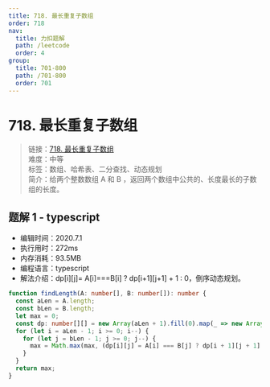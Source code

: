 ```yaml
---
title: 718. 最长重复子数组
order: 718
nav:
  title: 力扣题解
  path: /leetcode
  order: 4
group:
  title: 701-800
  path: /701-800
  order: 701
---
```


# 718. 最长重复子数组

> 链接：[718. 最长重复子数组](https://leetcode-cn.com/problems/maximum-length-of-repeated-subarray/)  
> 难度：中等  
> 标签：数组、哈希表、二分查找、动态规划  
> 简介：给两个整数数组 A 和 B ，返回两个数组中公共的、长度最长的子数组的长度。

## 题解 1 - typescript

- 编辑时间：2020.7.1
- 执行用时：272ms
- 内存消耗：93.5MB
- 编程语言：typescript
- 解法介绍：dp[i][j]= A[i]===B[i] ? dp[i+1][j+1] + 1 : 0，倒序动态规划。

```typescript
function findLength(A: number[], B: number[]): number {
  const aLen = A.length;
  const bLen = B.length;
  let max = 0;
  const dp: number[][] = new Array(aLen + 1).fill(0).map(_ => new Array(bLen + 1).fill(0));
  for (let i = aLen - 1; i >= 0; i--) {
    for (let j = bLen - 1; j >= 0; j--) {
      max = Math.max(max, (dp[i][j] = A[i] === B[j] ? dp[i + 1][j + 1] + 1 : 0));
    }
  }
  return max;
}
```
